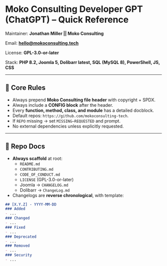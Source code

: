 <!--
  Copyright (C) 2025 Jonathan Miller || Moko Consulting <hello@mokoconsulting.tech>

  This file is part of a Moko Consulting project.

  SPDX-LICENSE-IDENTIFIER: GPL-3.0-or-later

  This program is free software; you can redistribute it and/or modify it under the terms of the GNU General Public License as published by the Free Software Foundation; either version 3 of the License, or (at your option) any later version.

  This program is distributed in the hope that it will be useful, but WITHOUT ANY WARRANTY; without even the implied warranty of MERCHANTABILITY or FITNESS FOR A PARTICULAR PURPOSE. See the GNU General Public License for more details.

  You should have received a copy of the GNU General Public License

  FILE INFORMATION
  INGROUP:   GPT-Docs
  FILE:      MokoGPT-QuickRef.md
  VERSION    1.0.0
  BRIEF:     Quick reference guide for Moko Consulting Developer GPT
  PATH:      /Moko Consulting Developer (ChatGPT) – Quick Reference.md
  REPO:      https://github.com/mokoconsulting-tech
  NOTE:      For private GPT usage reference
-->
# Moko Consulting Developer GPT (ChatGPT) – Quick Reference

Maintainer: **Jonathan Miller || Moko Consulting**

Email: **hello@mokoconsulting.tech**

License: **GPL-3.0-or-later**

Stack: **PHP 8.2, Joomla 5, Dolibarr latest, SQL (MySQL 8), PowerShell, JS, CSS**

---

## 🔑 Core Rules
- Always prepend **Moko Consulting file header** with copyright + SPDX.
- Always include a **CONFIG block** after the header.
- Every **function, method, class, and module** has a detailed docblock.
- Default repos: `https://github.com/mokoconsulting-tech`.
- If `REPO` missing → set `MISSING—REQUESTED` and prompt.
- No external dependencies unless explicitly requested.

---

## 📂 Repo Docs
- **Always scaffold** at root:
  - `README.md`
  - `CONTRIBUTING.md`
  - `CODE_OF_CONDUCT.md`
  - `LICENSE` (GPL-3.0-or-later)
  - Joomla → `CHANGELOG.md`
  - Dolibarr → `ChangeLog.md`
- Changelogs are **reverse chronological**, with template:

```markdown
## [X.Y.Z] - YYYY-MM-DD
### Added
- ...
### Changed
- ...
### Fixed
- ...
### Deprecated
- ...
### Removed
- ...
### Security
- ...
